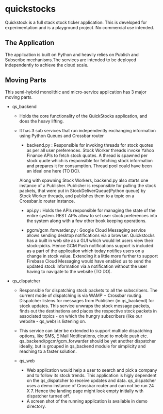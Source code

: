 # quickstocks
Quickstock is a full stack stock ticker application. This is developed for experimentation and is a playground project. No commercial use intended.

## The Application

The application is built on Python and heavily relies on Publish and Subscribe mechanisms.The services are intended to be deployed independently to achieve the cloud scale.

## Moving Parts

This semi-hybrid monolithic and micro-service application has 3 major moving parts.
- qs_backend
    - Holds the core functionality of the QuickStocks application, and does the heavy lifting.
    - It has 3 sub services that run independently exchanging information using Python Queues and Crossbar router
        - backend.py  : Responsible for invoking threads for stock quotes as per all user preferences. Stock Worker threads invoke Yahoo Finance APIs to fetch stock quotes. A thread is spawned per stock quote which is responsible for fetching stock information and prepares it for consumption. Thread pool could have been an ideal one here (TO DO).

        Along with spawning Stock Workers, backend.py also starts one instance of a Publisher. Publisher is responsible for pulling the stock packets, that were put in StockDeliverQueue(Python queue) by Stock Worker threads, and publishes them to a topic on a Crossbar.io router instance.

        - api.py : Holds the APIs responsible for managing the state of the entire system. REST APIs allow to set user stock preferences into the system along with a few other book keeping operations.

        - pgcm/gcm_forwarder.py : Google Cloud Messaging service allows sending desktop notifications via a browser. Quickstocks has a built in web site as a GUI which would let users view their stock-picks. Hence GCM Push notifications support is included as a part of the application which today notifies users on a change in stock value. Extending it a little more further to support Firebase Cloud Messaging would have enabled us to send the updated stock information via a notification without the user having to navigate to the website (TO DO).

- qs_dispatcher
    - Responsible for dispatching stock packets to all the subscribers. The current mode of dispatching is via WAMP + Crossbar routing. Dispatcher listens for messages from Publisher (in qs_backend) for stock updates. This service unwraps the stock message packets, finds out the destinations and places the respective stock packets in associated topics - on which the hungry subscribers (like our website - qs_web) is listening on.
    - This service can later be extended to support multiple dispatching options, like SMS, E Mail Notifications, cloud to mobile push etc. qs_backend/pgcm/gcm_forwarder should be yet another dispatcher ideally, but is grouped in qs_backend module for simplicity and reaching to a faster solution.

  - qs_web
    - Web application would help a user to search and pick a company and to follow its stock trends. This application is higly dependent on the qs_dispatcher to receive updates and data. qs_dispatcher uses a demo instance of Crossbar router and can not be run 24 X 7. Hence the landing page might look empty initially with dispatcher turned off.
    - A screen shot of the running application is available in demo directory.
